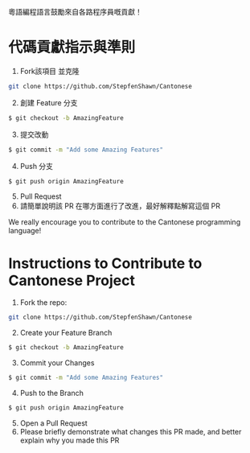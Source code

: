 粵語編程語言鼓勵來自各路程序員嘅貢獻！
# 代碼貢獻指示與準則
1. Fork該項目 並克隆
```sh
git clone https://github.com/StepfenShawn/Cantonese
```
2. 創建 Feature 分支
```sh
$ git checkout -b AmazingFeature
```
3. 提交改動
```sh
$ git commit -m "Add some Amazing Features"
```
4. Push 分支
```sh
$ git push origin AmazingFeature
```
5. Pull Request
6. 請簡單說明該 PR 在哪方面進行了改進，最好解釋點解寫這個 PR

We really encourage you to contribute to the Cantonese programming language!
# Instructions to Contribute to **Cantonese** Project
1. Fork the repo:
```sh
git clone https://github.com/StepfenShawn/Cantonese
```
2. Create your Feature Branch
```sh
$ git checkout -b AmazingFeature
```
3. Commit your Changes 
```sh
$ git commit -m "Add some Amazing Features"
```
4. Push to the Branch 
```sh
$ git push origin AmazingFeature
```
5. Open a Pull Request
6. Please briefly demonstrate what changes this PR made, and better explain why you made this PR
